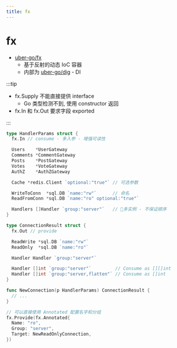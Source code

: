 ```yaml
---
title: fx
---
```


# fx

- [uber-go/fx](https://github.com/uber-go/fx)
  - 基于反射的动态 IoC 容器
  - 内部为 [uber-go/dig](https://github.com/uber-go/dig) - DI

:::tip

- fx.Supply 不能直接提供 interface
  - Go 类型检测不到, 使用 constructor 返回
- fx.In 和 fx.Out 要求字段 exported

:::

```go
type HandlerParams struct {
  fx.In // consume - 多入参 - 增强可读性

  Users    *UserGateway
  Comments *CommentGateway
  Posts    *PostGateway
  Votes    *VoteGateway
  AuthZ    *AuthZGateway

  Cache *redis.Client `optional:"true"` // 可选参数

  WriteToConn  *sql.DB `name:"rw"`      // 命名
  ReadFromConn *sql.DB `name:"ro" optional:"true"`

  Handlers []Handler `group:"server"`   // 多实例 - 不保证顺序
}

type ConnectionResult struct {
  fx.Out // provide

  ReadWrite *sql.DB `name:"rw"`
  ReadOnly  *sql.DB `name:"ro"`

  Handler Handler `group:"server"`

  Handler []int `group:"server"`         // Consume as [][]int
  Handler []int `group:"server,flatten"` // Consume as []int
}

func NewConnection(p HandlerParams) ConnectionResult {
  // ...
}

// 可以直接使用 Annotated 配置名字和分组
fx.Provide(fx.Annotated{
  Name: "ro",
  Group: "server",
  Target: NewReadOnlyConnection,
})
```
